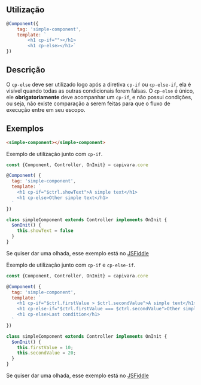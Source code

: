 ## Utilização
```js
@Component({
    tag: 'simple-component',
    template: `
        <h1 cp-if=""></h1>
        <h1 cp-else></h1>`
})
```
## Descrição

O `cp-else` deve ser utilizado logo após a diretiva `cp-if` ou `cp-else-if`, ela é visível quando todas as outras condicionais forem falsas. O `cp-else` é único, ele **obrigatoriamente** deve acompanhar um `cp-if`, e não possui condições, ou seja, não existe comparação a serem feitas para que o fluxo de execução entre em seu escopo.

## Exemplos

```HTML
<simple-component></simple-component>
```

Exemplo de utilização junto com `cp-if`.

```js
const {Component, Controller, OnInit} = capivara.core

@Component( {
  tag: 'simple-component',
  template: `
    <h1 cp-if="$ctrl.showText">A simple text</h1>
    <h1 cp-else>Other simple text</h1>
  `
})

class simpleComponent extends Controller implements OnInit {
  $onInit() {
    this.showText = false
  }
}
```
Se quiser dar uma olhada, esse exemplo está no [JSFiddle](https://jsfiddle.net/jcanabarro/zf8gqh0d/371/)

Exemplo de utilização junto com `cp-if` e `cp-else-if`.

```js
const {Component, Controller, OnInit} = capivara.core

@Component( {
  tag: 'simple-component',
  template: `
    <h1 cp-if="$ctrl.firstValue > $ctrl.secondValue">A simple text</h1>
    <h1 cp-else-if="$ctrl.firstValue === $ctrl.secondValue">Other simple text</h1>
    <h1 cp-else>Last condition</h1>
  `
})

class simpleComponent extends Controller implements OnInit {
  $onInit() {
    this.firstValue = 10;
    this.secondValue = 20;
  }
}
```

Se quiser dar uma olhada, esse exemplo está no [JSFiddle](https://jsfiddle.net/jcanabarro/zf8gqh0d/376/)